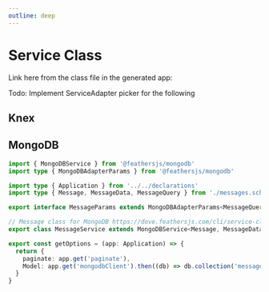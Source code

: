 ```yaml
---
outline: deep
---
```


# Service Class

Link here from the class file in the generated app:

Todo: Implement ServiceAdapter picker for the following

## Knex

## MongoDB

```ts
import { MongoDBService } from '@feathersjs/mongodb'
import type { MongoDBAdapterParams } from '@feathersjs/mongodb'

import type { Application } from '../../declarations'
import type { Message, MessageData, MessageQuery } from './messages.schema'

export interface MessageParams extends MongoDBAdapterParams<MessageQuery> {}

// Message class for MongoDB https://dove.feathersjs.com/cli/service-class
export class MessageService extends MongoDBService<Message, MessageData, MessageParams> {}

export const getOptions = (app: Application) => {
  return {
    paginate: app.get('paginate'),
    Model: app.get('mongodbClient').then((db) => db.collection('message')),
  }
}
```